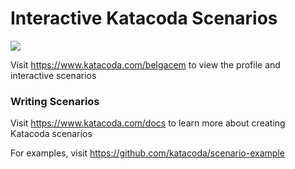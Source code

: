 # Interactive Katacoda Scenarios

[![](http://shields.katacoda.com/katacoda/belgacem/count.svg)](https://www.katacoda.com/belgacem "Get your profile on Katacoda.com")

Visit https://www.katacoda.com/belgacem to view the profile and interactive scenarios

### Writing Scenarios
Visit https://www.katacoda.com/docs to learn more about creating Katacoda scenarios

For examples, visit https://github.com/katacoda/scenario-example
